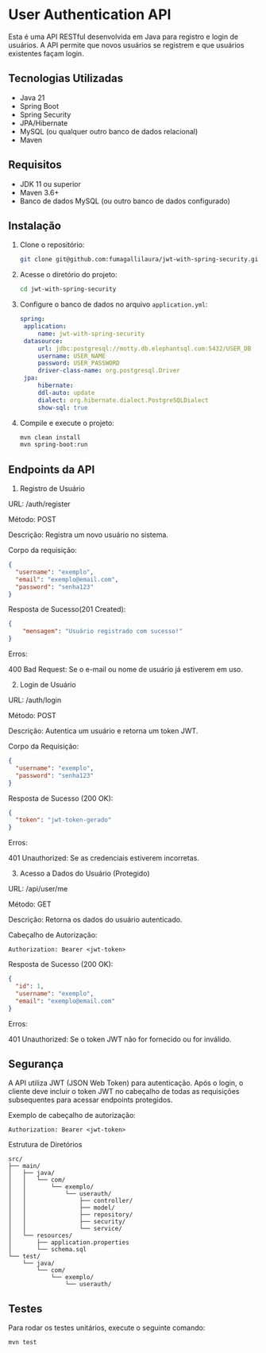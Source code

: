 # User Authentication API

Esta é uma API RESTful desenvolvida em Java para registro e login de usuários. A API permite que novos usuários se registrem e que usuários existentes façam login.

## Tecnologias Utilizadas

- Java 21
- Spring Boot
- Spring Security
- JPA/Hibernate
- MySQL (ou qualquer outro banco de dados relacional)
- Maven

## Requisitos

- JDK 11 ou superior
- Maven 3.6+
- Banco de dados MySQL (ou outro banco de dados configurado)

## Instalação

1. Clone o repositório:

   ```bash
   git clone git@github.com:fumagallilaura/jwt-with-spring-security.git
   ```
2. Acesse o diretório do projeto:
   ```bash
   cd jwt-with-spring-security
   ```
3. Configure o banco de dados no arquivo `application.yml`:
   ```yaml
   spring:
    application:
        name: jwt-with-spring-security
    datasource:
        url: jdbc:postgresql://motty.db.elephantsql.com:5432/USER_DB
        username: USER_NAME
        password: USER_PASSWORD
        driver-class-name: org.postgresql.Driver
    jpa:
        hibernate:
        ddl-auto: update
        dialect: org.hibernate.dialect.PostgreSQLDialect
        show-sql: true
    ```
4. Compile e execute o projeto:
   ```bash
   mvn clean install
   mvn spring-boot:run
   ```

## Endpoints da API

1. Registro de Usuário

URL: /auth/register

Método: POST

Descrição: Registra um novo usuário no sistema.

Corpo da requisição:
```json
{
  "username": "exemplo",
  "email": "exemplo@email.com",
  "password": "senha123"
}
```

Resposta de Sucesso(201 Created):
```json
{
    "mensagem": "Usuário registrado com sucesso!"
}
```

Erros:

400 Bad Request: Se o e-mail ou nome de usuário já estiverem em uso.

2. Login de Usuário

URL: /auth/login

Método: POST

Descrição: Autentica um usuário e retorna um token JWT.

Corpo da Requisição:

```json
{
  "username": "exemplo",
  "password": "senha123"
}
```

Resposta de Sucesso (200 OK):

```json
{
  "token": "jwt-token-gerado"
}
```

Erros:

401 Unauthorized: Se as credenciais estiverem incorretas.

3. Acesso a Dados do Usuário (Protegido)

URL: /api/user/me

Método: GET

Descrição: Retorna os dados do usuário autenticado.

Cabeçalho de Autorização:

```
Authorization: Bearer <jwt-token>
```

Resposta de Sucesso (200 OK):

```json
{
  "id": 1,
  "username": "exemplo",
  "email": "exemplo@email.com"
}
```

Erros:

401 Unauthorized: Se o token JWT não for fornecido ou for inválido.

## Segurança
A API utiliza JWT (JSON Web Token) para autenticação. Após o login, o cliente deve incluir o token JWT no cabeçalho de todas as requisições subsequentes para acessar endpoints protegidos.

Exemplo de cabeçalho de autorização:

```
Authorization: Bearer <jwt-token>
```

Estrutura de Diretórios

```
src/
├── main/
│   ├── java/
│   │   └── com/
│   │       └── exemplo/
│   │           └── userauth/
│   │               ├── controller/
│   │               ├── model/
│   │               ├── repository/
│   │               ├── security/
│   │               └── service/
│   └── resources/
│       ├── application.properties
│       └── schema.sql
└── test/
    └── java/
        └── com/
            └── exemplo/
                └── userauth/
```

## Testes
Para rodar os testes unitários, execute o seguinte comando:

```bash
mvn test
```